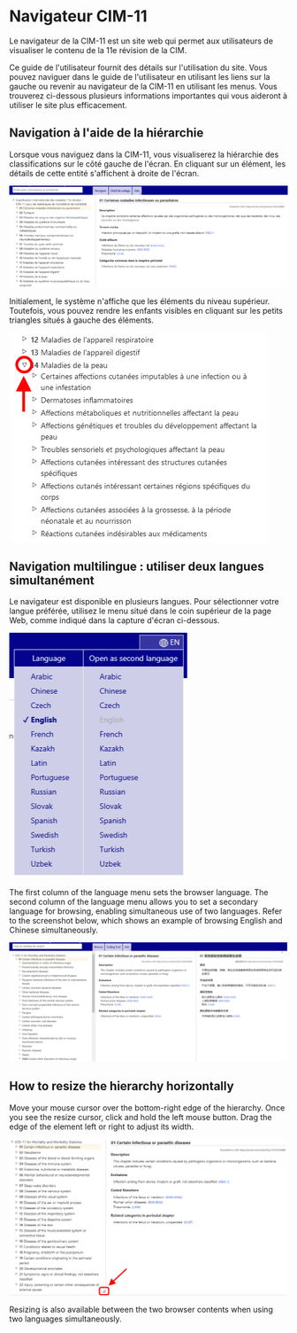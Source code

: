 ﻿# Navigateur CIM-11 

Le navigateur de la CIM-11 est un site web qui permet aux utilisateurs de visualiser le contenu de la 11e révision de la CIM.

Ce guide de l'utilisateur fournit des détails sur l'utilisation du site. Vous pouvez naviguer dans le guide de l'utilisateur en utilisant les liens sur la gauche ou revenir au navigateur de la CIM-11 en utilisant les menus. Vous trouverez ci-dessous plusieurs informations importantes qui vous aideront à utiliser le site plus efficacement.


## Navigation à l'aide de la hiérarchie

Lorsque vous naviguez dans la CIM-11, vous visualiserez la hiérarchie des classifications sur le côté gauche de l'écran. En cliquant sur un élément, les détails de cette entité s'affichent à droite de l'écran. 

![screenshot of the hierarchy and entity displayed](img/hierarchy.png "Hierarchy and entity displayed")

Initialement, le système n'affiche que les éléments du niveau supérieur. Toutefois, vous pouvez rendre les enfants visibles en cliquant sur les petits triangles situés à gauche des éléments.

![screenshot of the hierarchy expanded](img/hierarchy-expanded.png "Hierarchy expanded")


## Navigation multilingue : utiliser deux langues simultanément

Le navigateur est disponible en plusieurs langues. Pour sélectionner votre langue préférée, utilisez le menu situé dans le coin supérieur de la page Web, comme indiqué dans la capture d'écran ci-dessous.

![screenshot of the multilingual menu](img/multilingual.png "Multilingual menu")

The first column of the language menu sets the browser language. The second column of the language menu allows you to set a secondary language for browsing, enabling simultaneous use of two languages. Refer to the screenshot below, which shows an example of browsing English and Chinese simultaneously.

![screenshot of browsing two languages simultaneously](img/browser-second-language.png "Browsing two languages simultaneously")


## How to resize the hierarchy horizontally

Move your mouse cursor over the bottom-right edge of the hierarchy. Once you see the resize cursor, click and hold the left mouse button. Drag the edge of the element left or right to adjust its width. 

![screenshot of how to resize](img/browser-resize.png "Browser resize")

Resizing is also available between the two browser contents when using two languages simultaneously.
